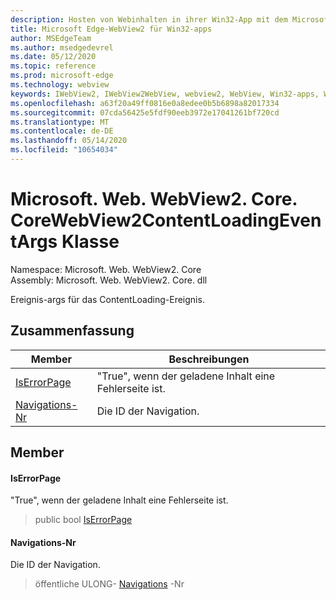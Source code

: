 ```yaml
---
description: Hosten von Webinhalten in ihrer Win32-App mit dem Microsoft Edge WebView2-Steuerelement
title: Microsoft Edge-WebView2 für Win32-apps
author: MSEdgeTeam
ms.author: msedgedevrel
ms.date: 05/12/2020
ms.topic: reference
ms.prod: microsoft-edge
ms.technology: webview
keywords: IWebView2, IWebView2WebView, webview2, WebView, Win32-apps, Win32, Edge, ICoreWebView2, ICoreWebView2Controller, Browser-Steuerelement, Edge-HTML
ms.openlocfilehash: a63f20a49ff0816e0a8edee0b5b6898a82017334
ms.sourcegitcommit: 07cda56425e5fdf90eeb3972e17041261bf720cd
ms.translationtype: MT
ms.contentlocale: de-DE
ms.lasthandoff: 05/14/2020
ms.locfileid: "10654034"
---
```

# Microsoft. Web. WebView2. Core. CoreWebView2ContentLoadingEventArgs Klasse 

Namespace: Microsoft. Web. WebView2. Core \
Assembly: Microsoft. Web. WebView2. Core. dll

Ereignis-args für das ContentLoading-Ereignis.

## Zusammenfassung

 Member                        | Beschreibungen
--------------------------------|---------------------------------------------
[IsErrorPage](#iserrorpage) | "True", wenn der geladene Inhalt eine Fehlerseite ist.
[Navigations-Nr](#navigationid) | Die ID der Navigation.

## Member

#### IsErrorPage 

"True", wenn der geladene Inhalt eine Fehlerseite ist.

> public bool [IsErrorPage](#iserrorpage)

#### Navigations-Nr 

Die ID der Navigation.

> öffentliche ULONG- [Navigations](#navigationid) -Nr

